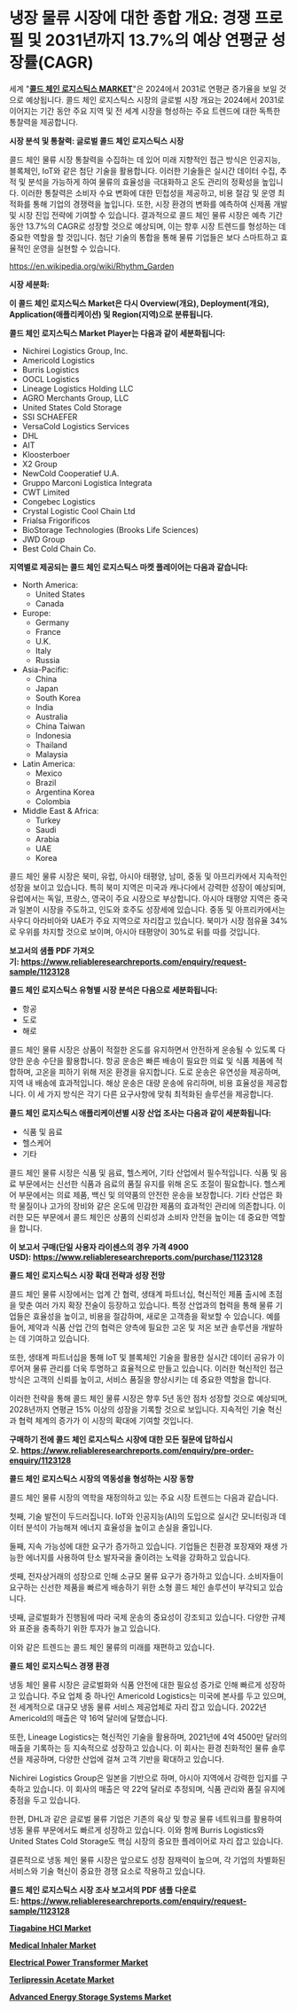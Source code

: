 <p><h1>냉장 물류 시장에 대한 종합 개요: 경쟁 프로필 및 2031년까지 13.7%의 예상 연평균 성장률(CAGR)</h1></p><p>세계 "<strong><a href="https://www.reliableresearchreports.com/cold-chain-logistics-r1123128?utm_campaign=106&utm_medium=8&utm_source=Github&utm_content=ia&utm_term=21112024&utm_id=cold-chain-logistics">콜드 체인 로지스틱스 MARKET</a></strong>"은 2024에서 2031로 연평균 증가율을 보일 것으로 예상됩니다. 콜드 체인 로지스틱스 시장의 글로벌 시장 개요는 2024에서 2031로 이어지는 기간 동안 주요 지역 및 전 세계 시장을 형성하는 주요 트렌드에 대한 독특한 통찰력을 제공합니다.</p>
<p><strong>시장 분석 및 통찰력: 글로벌 콜드 체인 로지스틱스 시장</strong></p>
<p><p>콜드 체인 물류 시장 통찰력을 수집하는 데 있어 미래 지향적인 접근 방식은 인공지능, 블록체인, IoT와 같은 첨단 기술을 활용합니다. 이러한 기술들은 실시간 데이터 수집, 추적 및 분석을 가능하게 하여 물류의 효율성을 극대화하고 온도 관리의 정확성을 높입니다. 이러한 통찰력은 소비자 수요 변화에 대한 민첩성을 제공하고, 비용 절감 및 운영 최적화를 통해 기업의 경쟁력을 높입니다. 또한, 시장 환경의 변화를 예측하여 신제품 개발 및 시장 진입 전략에 기여할 수 있습니다. 결과적으로 콜드 체인 물류 시장은 예측 기간 동안 13.7%의 CAGR로 성장할 것으로 예상되며, 이는 향후 시장 트렌드를 형성하는 데 중요한 역할을 할 것입니다. 첨단 기술의 통합을 통해 물류 기업들은 보다 스마트하고 효율적인 운영을 실현할 수 있습니다.</p></p>
<p><a href="%7CAUTHORITHY_DOMAIN_URL%7C?utm_campaign=106&utm_medium=8&utm_source=Github&utm_content=ia&utm_term=21112024&utm_id=cold-chain-logistics">https://en.wikipedia.org/wiki/Rhythm_Garden</a></p>
<p><strong>시장 세분화:</strong></p>
<p><strong>이 콜드 체인 로지스틱스 Market은 다시 Overview(개요), Deployment(개요), Application(애플리케이션) 및 Region(지역)으로 분류됩니다.</strong></p>
<p><strong>콜드 체인 로지스틱스 Market Player는 다음과 같이 세분화됩니다:</strong></p>
<p><ul><li>Nichirei Logistics Group, Inc.</li><li>Americold Logistics</li><li>Burris Logistics</li><li>OOCL Logistics</li><li>Lineage Logistics Holding LLC</li><li>AGRO Merchants Group, LLC</li><li>United States Cold Storage</li><li>SSI SCHAEFER</li><li>VersaCold Logistics Services</li><li>DHL</li><li>AIT</li><li>Kloosterboer</li><li>X2 Group</li><li>NewCold Cooperatief U.A.</li><li>Gruppo Marconi Logistica Integrata</li><li>CWT Limited</li><li>Congebec Logistics</li><li>Crystal Logistic Cool Chain Ltd</li><li>Frialsa Frigorificos</li><li>BioStorage Technologies (Brooks Life Sciences)</li><li>JWD Group</li><li>Best Cold Chain Co.</li></ul></p>
<p><strong>지역별로 제공되는 콜드 체인 로지스틱스 마켓 플레이어는 다음과 같습니다:</strong></p>
<p><ul>
    <li>
        North America:
        <ul>
            <li>United States</li>
            <li>Canada</li>
        </ul>
    </li>
    <li>
        Europe:
        <ul>
            <li>Germany</li>
            <li>France</li>
            <li>U.K.</li>
            <li>Italy</li>
            <li>Russia</li>
        </ul>
    </li>
    <li>
        Asia-Pacific:
        <ul>
            <li>China</li>
            <li>Japan</li>
            <li>South Korea</li>
            <li>India</li>
            <li>Australia</li>
            <li>China Taiwan</li>
            <li>Indonesia</li>
            <li>Thailand</li>
            <li>Malaysia</li>
        </ul>
    </li>
    <li>
        Latin America:
        <ul>
            <li>Mexico</li>
            <li>Brazil</li>
            <li>Argentina Korea</li>
            <li>Colombia</li>
        </ul>
    </li>
    <li>
        Middle East & Africa:
        <ul>
            <li>Turkey</li>
            <li>Saudi</li>
            <li>Arabia</li>
            <li>UAE</li>
            <li>Korea</li>
        </ul>
    </li>
    </ul></p>
<p><p>콜드 체인 물류 시장은 북미, 유럽, 아시아 태평양, 남미, 중동 및 아프리카에서 지속적인 성장을 보이고 있습니다. 특히 북미 지역은 미국과 캐나다에서 강력한 성장이 예상되며, 유럽에서는 독일, 프랑스, 영국이 주요 시장으로 부상합니다. 아시아 태평양 지역은 중국과 일본이 시장을 주도하고, 인도와 호주도 성장세에 있습니다. 중동 및 아프리카에서는 사우디 아라비아와 UAE가 주요 지역으로 자리잡고 있습니다. 북미가 시장 점유율 34%로 우위를 차지할 것으로 보이며, 아시아 태평양이 30%로 뒤를 따를 것입니다.</p></p>
<p><strong>보고서의 샘플 PDF 가져오기:&nbsp;<a href="https://www.reliableresearchreports.com/enquiry/request-sample/1123128?utm_campaign=106&utm_medium=8&utm_source=Github&utm_content=ia&utm_term=21112024&utm_id=cold-chain-logistics">https://www.reliableresearchreports.com/enquiry/request-sample/1123128</a></strong></p>
<p><strong>콜드 체인 로지스틱스 유형별 시장 분석은 다음으로 세분화됩니다:</strong></p>
<p><ul><li>항공</li><li>도로</li><li>해로</li></ul></p>
<p><p>콜드 체인 물류 시장은 상품이 적절한 온도를 유지하면서 안전하게 운송될 수 있도록 다양한 운송 수단을 활용합니다. 항공 운송은 빠른 배송이 필요한 의료 및 식품 제품에 적합하며, 고온을 피하기 위해 저온 환경을 유지합니다. 도로 운송은 유연성을 제공하며, 지역 내 배송에 효과적입니다. 해상 운송은 대량 운송에 유리하며, 비용 효율성을 제공합니다. 이 세 가지 방식은 각기 다른 요구사항에 맞춰 최적화된 솔루션을 제공합니다.</p></p>
<p><strong>콜드 체인 로지스틱스 애플리케이션별 시장 산업 조사는 다음과 같이 세분화됩니다:</strong></p>
<p><ul><li>식품 및 음료</li><li>헬스케어</li><li>기타</li></ul></p>
<p><p>콜드 체인 물류 시장은 식품 및 음료, 헬스케어, 기타 산업에서 필수적입니다. 식품 및 음료 부문에서는 신선한 식품과 음료의 품질 유지를 위해 온도 조절이 필요합니다. 헬스케어 부문에서는 의료 제품, 백신 및 의약품의 안전한 운송을 보장합니다. 기타 산업은 화학 물질이나 고가의 장비와 같은 온도에 민감한 제품의 효과적인 관리에 의존합니다. 이러한 모든 부문에서 콜드 체인은 상품의 신뢰성과 소비자 안전을 높이는 데 중요한 역할을 합니다.</p></p>
<p><strong>이 보고서 구매(단일 사용자 라이센스의 경우 가격 4900 USD):&nbsp;<a href="https://www.reliableresearchreports.com/purchase/1123128?utm_campaign=106&utm_medium=8&utm_source=Github&utm_content=ia&utm_term=21112024&utm_id=cold-chain-logistics">https://www.reliableresearchreports.com/purchase/1123128</a></strong></p>
<p><strong>콜드 체인 로지스틱스 시장 확대 전략과 성장 전망</strong></p>
<p><p>콜드 체인 물류 시장에서는 업계 간 협력, 생태계 파트너십, 혁신적인 제품 출시에 초점을 맞춘 여러 가지 확장 전술이 등장하고 있습니다. 특정 산업과의 협력을 통해 물류 기업들은 효율성을 높이고, 비용을 절감하며, 새로운 고객층을 확보할 수 있습니다. 예를 들어, 제약과 식품 산업 간의 협력은 양측에 필요한 고온 및 저온 보관 솔루션을 개발하는 데 기여하고 있습니다.</p><p>또한, 생태계 파트너십을 통해 IoT 및 블록체인 기술을 활용한 실시간 데이터 공유가 이루어져 물류 관리를 더욱 투명하고 효율적으로 만들고 있습니다. 이러한 혁신적인 접근 방식은 고객의 신뢰를 높이고, 서비스 품질을 향상시키는 데 중요한 역할을 합니다.</p><p>이러한 전략을 통해 콜드 체인 물류 시장은 향후 5년 동안 점차 성장할 것으로 예상되며, 2028년까지 연평균 15% 이상의 성장을 기록할 것으로 보입니다. 지속적인 기술 혁신과 협력 체계의 증가가 이 시장의 확대에 기여할 것입니다.</p></p>
<p><strong>구매하기 전에 콜드 체인 로지스틱스 시장에 대한 모든 질문에 답하십시오.&nbsp;<a href="https://www.reliableresearchreports.com/enquiry/pre-order-enquiry/1123128?utm_campaign=106&utm_medium=8&utm_source=Github&utm_content=ia&utm_term=21112024&utm_id=cold-chain-logistics">https://www.reliableresearchreports.com/enquiry/pre-order-enquiry/1123128</a></strong><strong></strong></p>
<p><strong>콜드 체인 로지스틱스 시장의 역동성을 형성하는 시장 동향</strong></p>
<p><p>콜드 체인 물류 시장의 역학을 재정의하고 있는 주요 시장 트렌드는 다음과 같습니다.</p><p>첫째, 기술 발전이 두드러집니다. IoT와 인공지능(AI)의 도입으로 실시간 모니터링과 데이터 분석이 가능해져 에너지 효율성을 높이고 손실을 줄입니다.</p><p>둘째, 지속 가능성에 대한 요구가 증가하고 있습니다. 기업들은 친환경 포장재와 재생 가능한 에너지를 사용하여 탄소 발자국을 줄이려는 노력을 강화하고 있습니다.</p><p>셋째, 전자상거래의 성장으로 인해 소규모 물류 요구가 증가하고 있습니다. 소비자들이 요구하는 신선한 제품을 빠르게 배송하기 위한 소형 콜드 체인 솔루션이 부각되고 있습니다.</p><p>넷째, 글로벌화가 진행됨에 따라 국제 운송의 중요성이 강조되고 있습니다. 다양한 규제와 표준을 충족하기 위한 투자가 늘고 있습니다.  </p><p>이와 같은 트렌드는 콜드 체인 물류의 미래를 재편하고 있습니다.</p></p>
<p><strong>콜드 체인 로지스틱스 경쟁 환경</strong></p>
<p><p>냉동 체인 물류 시장은 글로벌화와 식품 안전에 대한 필요성 증가로 인해 빠르게 성장하고 있습니다. 주요 업체 중 하나인 Americold Logistics는 미국에 본사를 두고 있으며, 전 세계적으로 대규모 냉동 물류 서비스 제공업체로 자리 잡고 있습니다. 2022년 Americold의 매출은 약 16억 달러에 달했습니다. </p><p>또한, Lineage Logistics는 혁신적인 기술을 활용하며, 2021년에 4억 4500만 달러의 매출을 기록하는 등 지속적으로 성장하고 있습니다. 이 회사는 환경 친화적인 물류 솔루션을 제공하며, 다양한 산업에 걸쳐 고객 기반을 확대하고 있습니다.</p><p>Nichirei Logistics Group은 일본을 기반으로 하며, 아시아 지역에서 강력한 입지를 구축하고 있습니다. 이 회사의 매출은 약 22억 달러로 추정되며, 식품 관리와 품질 유지에 중점을 두고 있습니다.</p><p>한편, DHL과 같은 글로벌 물류 기업은 기존의 육상 및 항공 물류 네트워크를 활용하여 냉동 물류 부문에서도 빠르게 성장하고 있습니다. 이와 함께 Burris Logistics와 United States Cold Storage도 핵심 시장의 중요한 플레이어로 자리 잡고 있습니다.</p><p>결론적으로 냉동 체인 물류 시장은 앞으로도 성장 잠재력이 높으며, 각 기업의 차별화된 서비스와 기술 혁신이 중요한 경쟁 요소로 작용하고 있습니다.</p></p>
<p><strong>콜드 체인 로지스틱스 시장 조사 보고서의 PDF 샘플 다운로드:&nbsp;<a href="https://www.reliableresearchreports.com/enquiry/request-sample/1123128?utm_campaign=106&utm_medium=8&utm_source=Github&utm_content=ia&utm_term=21112024&utm_id=cold-chain-logistics">https://www.reliableresearchreports.com/enquiry/request-sample/1123128</a></strong></p>
<p><strong><p><a href="https://issuu.com/reportprime-2/docs/tiagabine-hcl-market-size-2030.pptx_491691c2e2bd19?utm_campaign=106&utm_medium=8&utm_source=Github&utm_content=ia&utm_term=21112024&utm_id=cold-chain-logistics">Tiagabine HCl Market</a></p><p><a href="https://www.linkedin.com/pulse/analyzing-medical-inhaler-market-trends-size-share-projected-aiuae?utm_campaign=106&utm_medium=8&utm_source=Github&utm_content=ia&utm_term=21112024&utm_id=cold-chain-logistics">Medical Inhaler Market</a></p><p><a href="https://www.linkedin.com/pulse/comprehending-rapid-growth-global-electrical-power-transformer-eekoc?utm_campaign=106&utm_medium=8&utm_source=Github&utm_content=ia&utm_term=21112024&utm_id=cold-chain-logistics">Electrical Power Transformer Market</a></p><p><a href="https://issuu.com/reportprime-2/docs/terlipressin-acetate-market-size-20_b1af220ae1b32b?utm_campaign=106&utm_medium=8&utm_source=Github&utm_content=ia&utm_term=21112024&utm_id=cold-chain-logistics">Terlipressin Acetate Market</a></p><p><a href="https://github.com/julyju69/Market-Research-Report-List-5/blob/main/advanced-energy-storage-systems-market.md?utm_campaign=106&utm_medium=8&utm_source=Github&utm_content=ia&utm_term=21112024&utm_id=cold-chain-logistics">Advanced Energy Storage Systems Market</a></p></strong></p>